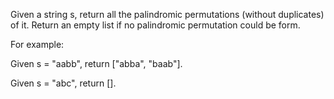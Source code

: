 
Given a string s, return all the palindromic permutations (without duplicates) of it. Return an empty list if no palindromic permutation could be form.


For example:


Given s = "aabb", return ["abba", "baab"].


Given s = "abc", return [].

